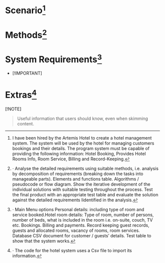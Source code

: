 # Scenario[^1]

[^1]: I have been hired by the Artemis Hotel to create a hotel management system. The system will be used by the hotel for managing customers bookings and their details. The program system must be capable of providing the following information: Hotel Booking, Provides Hotel Rooms Info, Room Service, Billing and Record-Keeping.

# Methods[^2]

[^2]: · Analyse the detailed requirements using suitable methods, i.e. analysis by decomposition of requirements (breaking down the tasks into manageable parts). Elements and functions table. Algorithms / pseudocode or flow diagram. Show the iterative development of the individual solutions with suitable testing throughout the process. Test the final product with an appropriate test table and evaluate the solution against the detailed requirements Iidentified in the analysis.

# System Requirements[^3]

[^3]: · Main Menu options Personal details: including type of room and service booked.Hotel room details: Type of room, number of persons, number of beds, what is included in the room i.e. on-suite, couch, TV etc. Bookings. Billing and payments. Record keeping guest records, guests and allocated rooms, vacancy of rooms, room services. Database CSV document for customer / guests’ details. Test table to show that the system works.


- [!IMPORTANT]
# Extras[^4]

[^4]: · The code for the hotel system uses a Csv file to import its information.



 [!NOTE]
> Useful information that users should know, even when skimming content.
